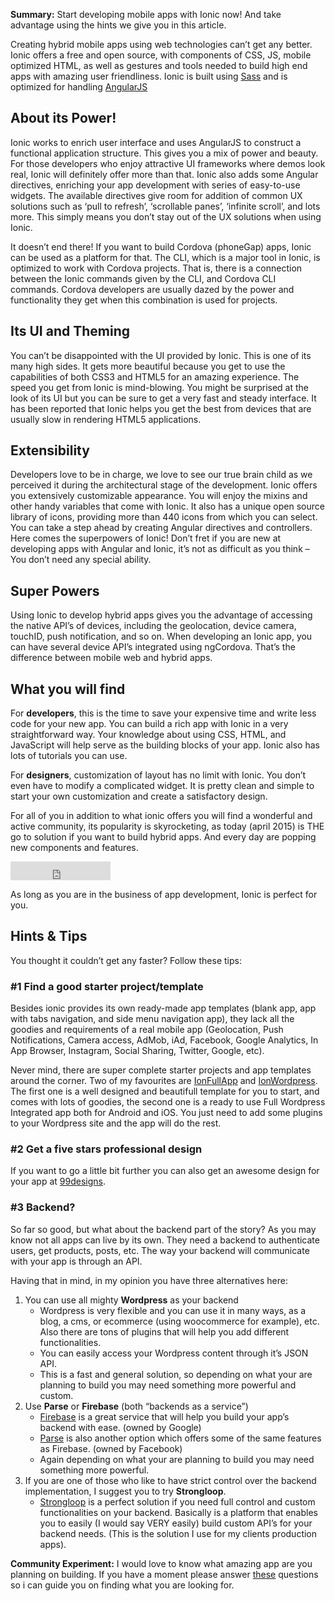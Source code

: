 **Summary:** Start developing mobile apps with Ionic now! And take advantage using the hints we give you in this article.
 
Creating hybrid mobile apps using web technologies can’t get any better. Ionic offers a free and open source, with components of CSS, JS, mobile optimized HTML, as well as gestures and tools needed to build high end apps with amazing user friendliness. Ionic is built using [Sass](http://sass-lang.com/) and is optimized for handling [AngularJS](http://angularjs.org/)

## <a name="ionic-power">About its Power!</a>

Ionic works to enrich user interface and uses AngularJS to construct a functional application structure. This gives you a mix of power and beauty. For those developers who enjoy attractive UI frameworks where demos look real, Ionic will definitely offer more than that. Ionic also adds some Angular directives, enriching your app development with series of easy-to-use widgets. The available directives give room for addition of common UX solutions such as ‘pull to refresh’, ‘scrollable panes’, ‘infinite scroll’, and lots more. This simply means you don’t stay out of the UX solutions when using Ionic.

It doesn’t end there! If you want to build Cordova (phoneGap) apps, Ionic can be used as a platform for that. The CLI, which is a major tool in Ionic, is optimized to work with Cordova projects. That is, there is a connection between the Ionic commands given by the CLI, and Cordova CLI commands. Cordova developers are usually dazed by the power and functionality they get when this combination is used for projects.

## <a name="ionic-ui-and-theming">Its UI and Theming</a>
You can’t be disappointed with the UI provided by Ionic. This is one of its many high sides. It gets more beautiful because you get to use the capabilities of both CSS3 and HTML5 for an amazing experience. The speed you get from Ionic is mind-blowing. You might be surprised at the look of its UI but you can be sure to get a very fast and steady interface. It has been reported that Ionic helps you get the best from devices that are usually slow in rendering HTML5 applications.

## <a name="ionic-extensibility">Extensibility</a>
Developers love to be in charge, we love to see our true brain child as we perceived it during the architectural stage of the development. Ionic offers you extensively customizable appearance. You will enjoy the mixins and other handy variables that come with Ionic. It also has a unique open source library of icons, providing more than 440 icons from which you can select. You can take a step ahead by creating Angular directives and controllers. Here comes the superpowers of Ionic! Don’t fret if you are new at developing apps with Angular and Ionic, it’s not as difficult as you think – You don’t need any special ability.

## <a name="ionic-super-powers">Super Powers</a>
Using Ionic to develop hybrid apps gives you the advantage of accessing the native API’s of devices, including the geolocation, device camera, touchID, push notification, and so on. When developing an Ionic app, you can have several device API’s integrated using ngCordova. That’s the difference between mobile web and hybrid apps.

## <a name="what-you-will-find-using-ionic">What you will find</a>
For **developers**, this is the time to save your expensive time and write less code for your new app. You can build a rich app with Ionic in a very straightforward way. Your knowledge about using CSS, HTML, and JavaScript will help serve as the building blocks of your app. Ionic also has lots of tutorials you can use.
 
For **designers**, customization of layout has no limit with Ionic. You don’t even have to modify a complicated widget. It is pretty clean and simple to start your own customization and create a satisfactory design.

For all of you in addition to what ionic offers you will find a wonderful and active community, its popularity is skyrocketing, as today (april 2015) is THE go to solution if you want to build hybrid apps. And every day are popping new components and features.

<iframe src="https://ghbtns.com/github-btn.html?user=driftyco&repo=ionic
&type=star&count=true&size=large" frameborder="0" scrolling="0" width="160px" height="30px"></iframe>

As long as you are in the business of app development, Ionic is perfect for you.

## <a name="ionic-hints-and-tips">Hints & Tips</a>
You thought it couldn’t get any faster? Follow these tips:

### \#1 Find a good starter project/template
Besides ionic provides its own ready-made app templates (blank app, app with tabs navigation, and side menu navigation app), they lack all the goodies and requirements of a real mobile app (Geolocation, Push Notifications, Camera access, AdMob, iAd, Facebook, Google Analytics, In App Browser, Instagram, Social Sharing, Twitter, Google, etc).

Never mind, there are super complete starter projects and app templates around the corner. 
Two of my favourites are [IonFullApp](http://bit.ly/ionFullApp) and [IonWordpress](http://bit.ly/ionWordpress). The first one is a well designed and beautifull template for you to start, and comes with lots of goodies, the second one is a ready to use Full Wordpress Integrated app both for Android and iOS. You just need to add some plugins to your Wordpress site and the app will do the rest.

### \#2 Get a five stars professional design
If you want to go a little bit further you can also get an awesome design for your app at [99designs](http://bit.ly/1FeF9ie).

### \#3 Backend?
So far so good, but what about the backend part of the story? As you may know not all apps can live by its own. They need a backend to authenticate users, get products, posts, etc. The way your backend will communicate with your app is through an API.

Having that in mind, in my opinion you have three alternatives here:

1. You can use all mighty **Wordpress** as your backend
    - Wordpress is very flexible and you can use it in many ways, as a blog, a cms, or ecommerce (using woocommerce for example), etc. Also there are tons of plugins that will help you add different functionalities.
    - You can easily access your Wordpress content through it’s JSON API.
    - This is a fast and general solution, so depending on what your are planning to build you may need something more powerful and custom.
2. Use **Parse** or **Firebase** (both “backends as a service”)
    - [Firebase](http://bit.ly/1yQrm02) is a great service that will help you build your app’s backend with ease. (owned by Google)
    - [Parse](http://bit.ly/1QjZyGS) is also another option which offers some of the same features as Firebase. (owned by Facebook)
    - Again depending on what your are planning to build you may need something more powerful.
3. If you are one of those who like to have strict control over the backend implementation, I suggest you to try **Strongloop**.
    - [Strongloop](http://bit.ly/1d0A2Y0) is a perfect solution if you need full control and custom functionalities on your backend. Basically is a platform that enables you to easily (I would say VERY easily) build custom API’s for your backend needs. (This is the solution I use for my clients production apps).

**Community Experiment:** I would love to know what amazing app are you planning on building. If you have a moment please answer [these](http://bit.ly/1LTn3XC) questions so i can guide you on finding what you are looking for.